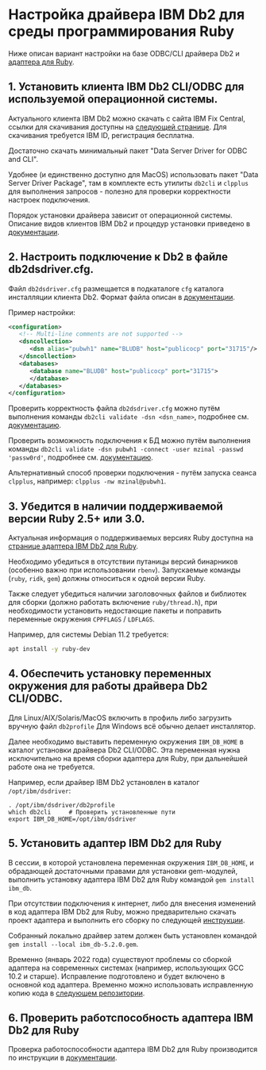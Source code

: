 # Настройка драйвера IBM Db2 для среды программирования Ruby

Ниже описан вариант настройки на базе ODBC/CLI драйвера Db2 и
[адаптера для Ruby](https://github.com/ibmdb/ruby-ibmdb).

## 1. Установить клиента IBM Db2 CLI/ODBC для используемой операционной системы.

Актуального клиента IBM Db2 можно скачать с сайта IBM Fix Central, ссылки для скачивания доступны на
[следующей странице](https://www.ibm.com/support/pages/download-fix-packs-version-ibm-data-server-client-packages).
Для скачивания требуется IBM ID, регистрация бесплатна.

Достаточно скачать минимальный пакет "Data Server Driver for ODBC and CLI".

Удобнее (и единственно доступно для MacOS) использовать пакет "Data Server Driver Package",
там в комплекте есть утилиты `db2cli` и `clpplus` для выполнения запросов - полезно для
проверки корректности настроек подключения.

Порядок установки драйвера зависит от операционной системы.
Описание видов клиентов IBM Db2 и процедур установки приведено в
[документации](https://www.ibm.com/docs/en/db2/11.5?topic=installing-data-server-drivers-clients).

## 2. Настроить подключение к Db2 в файле db2dsdriver.cfg.

Файл `db2dsdriver.cfg` размещается в подкаталоге `cfg` каталога инсталляции клиента Db2.
Формат файла описан в
[документации](https://www.ibm.com/docs/en/db2/11.5?topic=drivers-data-server-driver-configuration-file).

Пример настройки:
```xml
<configuration>
   <!-- Multi-line comments are not supported -->
   <dsncollection>
      <dsn alias="pubwh1" name="BLUDB" host="publicocp" port="31715"/>
   </dsncollection>
   <databases>
      <database name="BLUDB" host="publicocp" port="31715">
      </database>
   </databases>
</configuration>
```

Проверить корректность файла `db2dsdriver.cfg` можно путём выполнения команды
`db2cli validate -dsn <dsn_name>`, подробнее см.
[документацию](https://www.ibm.com/docs/en/db2/11.5?topic=systems-validating-db2dsdrivercfg-file).

Проверить возможность подключения к БД можно путём выполнения команды
`db2cli validate -dsn pubwh1 -connect -user mzinal -passwd 'passw0rd'`, подробнее см.
[документацию](https://www.ibm.com/docs/en/db2/11.5?topic=systems-testing-cli-database-connectivity-db2dsdrivercfg-file).

Альтернативный способ проверки подключения - путём запуска сеанса `clpplus`, например:
`clpplus -nw mzinal@pubwh1`.

## 3. Убедится в наличии поддерживаемой версии Ruby 2.5+ или 3.0.

Актуальная информация о поддерживаемых версиях Ruby доступна на
[странице адаптера IBM Db2 для Ruby](https://github.com/ibmdb/ruby-ibmdb).

Необходимо убедиться в отсутствии путаницы версий бинарников (особенно важно при использовании `rbenv`).
Запускаемые команды (`ruby`, `ridk`, `gem`) должны относиться к одной версии Ruby.

Также следует убедиться наличии заголовочных файлов и библиотек для сборки (должно работать включение
`ruby/thread.h`), при необходимости установить недостающие пакеты и поправить переменные окружения
`CPPFLAGS` / `LDFLAGS`.

Например, для системы Debian 11.2 требуется:
```bash
apt install -y ruby-dev
```

## 4. Обеспечить установку переменных окружения для работы драйвера Db2 CLI/ODBC.

Для Linux/AIX/Solaris/MacOS включить в профиль либо загрузить вручную файл `db2profile`
Для Windows всё обычно делает инсталлятор.

Далее необходимо выставить переменную окружения `IBM_DB_HOME` в каталог установки
драйвера Db2 CLI/ODBC. Эта переменная нужна исключительно на время сборки
адаптера для Ruby, при дальнейшей работе она не требуется.

Например, если драйвер IBM Db2 установлен в каталог `/opt/ibm/dsdriver`:

```
. /opt/ibm/dsdriver/db2profile
which db2cli     # Проверить установленные пути
export IBM_DB_HOME=/opt/ibm/dsdriver
```

## 5. Установить адаптер IBM Db2 для Ruby

В сессии, в которой установлена переменная окружения `IBM_DB_HOME`, и обрадающей
достаточными правами для установки gem-модулей, выполнить установку адаптера
IBM Db2 для Ruby командой `gem install ibm_db`.

При отсутствии подключения к интернет, либо для внесения изменений в код адаптера
IBM Db2 для Ruby, можно предварительно скачать проект адаптера и выполнить
его сборку по следующей
[инструкции](https://github.com/ibmdb/ruby-ibmdb/blob/master/IBM_DB_Adapter/ibm_db/README).

Собранный локально драйвер затем должен быть установлен командой
`gem install --local ibm_db-5.2.0.gem`.

Временно (январь 2022 года) существуют проблемы со сборкой адаптера на современных
системах (например, использующих GCC 10.2 и старше). Исправление подготовлено и будет
включено в основной код адаптера. Временно можно использовать исправленную копию кода
в [следующем репозитории](git@github.com:zinal/ruby-ibmdb.git).

## 6. Проверить работспособность адаптера IBM Db2 для Ruby

Проверка работоспособности адаптера IBM Db2 для Ruby производится по инструкции в
[документации](https://www.ibm.com/docs/en/db2/11.5?topic=idrdraarg-verifying-db-ruby-driver-installation-interactive-ruby-shell).
